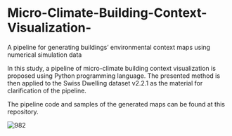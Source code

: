 # Micro-Climate-Building-Context-Visualization-
A pipeline for generating buildings’ environmental context maps using numerical simulation data

In this study, a pipeline of micro-climate building context visualization is proposed using Python programming language. The presented method is then applied to the Swiss Dwelling dataset v2.2.1 as the material for clarification of the pipeline. 

The pipeline code and samples of the generated maps can be found at this repository. 

![982](https://github.com/Fatemeh-Mostafavi/Micro-Climate-Building-Context-Visualization-/assets/91588898/ccbc9a76-20df-4fa8-a126-fe1a5ace59bf)

